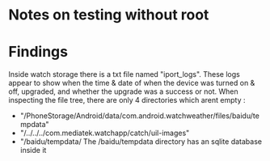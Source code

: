 # Notes on testing without root

# Findings
Inside watch storage there is a txt file named "iport_logs". These logs appear to show when the time & date of when the device was turned on & off, upgraded, and whether the upgrade was a success or not.
When inspecting the file tree, there are only 4 directories which arent empty : 
- "/PhoneStorage/Android/data/com.android.watchweather/files/baidu/tempdata"
- "/../../../com.mediatek.watchapp/catch/uil-images"
- "/baidu/tempdata/
The /baidu/tempdata directory has an sqlite database inside it

